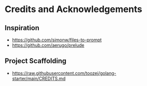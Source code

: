 # Credits and Acknowledgements

## Inspiration
- https://github.com/simonw/files-to-prompt
- https://github.com/aerugo/prelude

## Project Scaffolding
- https://raw.githubusercontent.com/toozej/golang-starter/main/CREDITS.md

